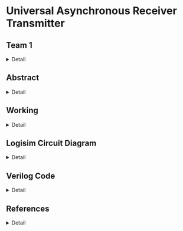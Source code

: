 

# Universal Asynchronous Receiver Transmitter

<!-- First Section -->
## Team 1
<details>
  <summary>Detail</summary>

  > Semester: 3rd Sem B. Tech. CSE

  > Section: S2

  > Member-1: Akshay L B, 221CS205, akshaylb.221cs205@nitk.edu.in

  > member-2: Krishna Bhargav N,221CS228, krishnabhargavn.221cs228@nitk.edu.in 

  > Member-3: Shreyas Gowda P, 3.	221CS247, shreyasgowdap.221cs247@nitk.edu.in
</details>

<!-- Second Section -->
## Abstract
<details>
  <summary>Detail</summary>
  


 
In the realm of embedded systems and digital communication, the Universal Asynchronous Receiver/Transmitter (UART) stands as a foundational technology, facilitating the seamless exchange of serial data between devices. This abstract introduces a project focused on designing an advanced UART interface with a motivation rooted in the ever-increasing need for efficient and reliable data transmission.
 
 Background:
  UART communication has long been the linchpin of data transfer in electronics, known for its simplicity and adaptability. However, in the face of modern   demands, the conventional UART model must evolve to accommodate higher data rates, enhanced error detection, and more versatile configurations. Our        project acknowledges this need by revisiting the classic UART design and aims to address contemporary challenges.
 
Motivation:
  The motivation behind this project is twofold. First, as data-intensive applications continue to proliferate in embedded systems, the need for faster      and more error-resilient communication interfaces becomes imperative. Second, the rising prevalence of Internet of Things (IoT) devices necessitates       UART interfaces that can efficiently handle both low-power sensors and high-performance computing platforms, demanding adaptability and scalability.       This project aims to create a UART interface that bridges these gaps in data transmission, serving as a versatile solution for a wide array of             applications.
 
Unique Contribution:
  The unique contribution of this project lies in the development of an enhanced UART interface that amalgamates high-speed data transfer, improved error    detection  and a user-friendly configurability. The design incorporates hardware and software elements to provide seamless integration with both legacy    and cutting-edge devices. By adapting to the demands of modern electronics, this UART interface seeks to ensure the continued relevance of UART            communication in the evolving digital landscape, allowing it to remain a cornerstone of data transfer in the 21st century.
 
In conclusion, the proposed project endeavors to reinvigorate UART technology, aligning it with contemporary needs and serving as a versatile and robust solution for serial data communication in the digital age.

</details>

<!-- Third Section -->
## Working
<details>
  <summary>Detail</summary>


  
  The `impl_top.v` module orchestrates the integration of the UART communication system, combining the `uart_rx` and `uart_tx` modules into a cohesive digital ecosystem. Positioned as the top-level module, it encapsulates the interaction between the two modules and the external environment.
 
At its core, the module interfaces with the physical world through signals such as `clk`, `sw_0`, `uart_rxd`, `uart_txd`, and `led`. The `clk` signal represents the system clock, a fundamental synchronizing element in digital systems. Slide switches `sw_0` and `sw_1` introduce an interactive element, allowing users to influence the behavior of the system, showcasing the flexibility of the design.
 
The LED display, represented by the `led` output, serves as a visual indicator, providing insights into the system's internal state. Conditional logic within the always block dictates the behavior of the LEDs, responding to user input (`sw_0`) and the arrival of valid UART data (`uart_rx_valid`). This dynamic behavior highlights the module's responsiveness to both external stimuli and communication events.
 
The UART communication system is seamlessly integrated into the top-level module. The `uart_rx` and `uart_tx` modules are instantiated within the module, establishing connections between their respective signals. The `uart_rx_data` output from the receiver is directly linked to the `uart_tx_data` input of the transmitter, creating a feedback loop that mirrors the received data.
 
Additionally, the always block within the module orchestrates the behavior of the `led_reg` output. Depending on the state of `sw_0` and the reception of valid UART data, the LED display is configured to showcase different patterns. This interactive visual feedback enhances the user's understanding of the system's operation.
 
In conclusion, the `impl_top.v` module serves as the architectural nexus, harmonizing the functionalities of the `uart_rx` and `uart_tx` modules. Its interactive elements, coupled with the integration of UART communication, showcase a robust and responsive digital system.

 
The `uart_tx.v` module complements the UART communication system by serving as the transmitter counterpart to the receiver module. Acting as the digital envoy of the system, it efficiently encodes and transmits data over a UART interface. Configurable parameters, including bit rate, clock frequency, payload bits, and stop bits, ensure adaptability to a diverse range of system architectures.
 
At the core of the transmitter lies a well-structured Finite State Machine (FSM) that orchestrates the transmission process. The FSM efficiently manages state transitions, bit sampling, and cycle counting, ensuring the accurate encoding and transmission of data. Internal registers, such as `data_to_send`, `cycle_counter`, and `bit_counter`, contribute to the systematic handling of outgoing serial data.
 
Synchronized with the system clock through positive-edge-triggered always blocks, the module incorporates an asynchronous reset mechanism, enhancing its resilience to unexpected conditions. The inclusion of the `uart_tx_busy` output provides a valuable indicator of the transmitter's operational state, signaling whether it is actively processing data.
 
In terms of practicality, the module features a transparent interface for users, with outputs like `uart_txd` and `uart_tx_en`. The former represents the transmitted serial data, while the latter indicates whether the transmitter is actively processing new data. The `uart_tx_en` signal ensures controlled data transmission, aligning with the modular and adaptive design philosophy.
 
To sum up, the `uart_tx.v` module serves as the digital herald, efficiently transmitting encoded data over a UART interface. Its modular design, coupled with configurable parameters, positions it as a versatile component in digital communication systems.

The `uart_rx.v` file encapsulates the functionality of the UART (Universal Asynchronous Receiver/Transmitter) receiver module. Designed to seamlessly integrate into a larger digital system, this module facilitates communication with external devices through UART, a popular serial communication protocol. With parameters such as bit rate, clock frequency, payload bits, and stop bits configurable, it offers flexibility to adapt to diverse system requirements.
 
The heart of the receiver lies in its Finite State Machine (FSM), efficiently managing the reception process. A careful balance of state transitions, clock cycle counting, and bit sampling ensures reliable data capture. The use of internal registers, such as `recieved_data`, `cycle_counter`, and `bit_counter`, orchestrates the reception process, providing an organized structure to handle incoming serial data.
 
The module’s utilization of positive-edge-triggered always blocks reflects its synchronous design, synchronized with the system clock. Further, the inclusion of asynchronous reset functionality enhances robustness, allowing the receiver to gracefully handle unexpected conditions.
 
Complementing the internal workings, the module exposes user-friendly outputs such as `uart_rx_data`, `uart_rx_valid`, and `uart_rx_break`. These outputs signal the availability of received data, its validity, and the detection of a BREAK condition, respectively. Moreover, the code incorporates practical features like a configurable bit rate, ensuring adaptability to diverse communication scenarios.
 
In summary, `uart_rx.v` stands as a testament to effective digital communication design, encapsulating the intricacies of UART reception within a concise and modular Verilog module.

</details>

<!-- Fourth Section -->
## Logisim Circuit Diagram
<details>
  <summary>Detail</summary>
  
  Main: 
  ![image](Snapshots/main.png)
  
  Reciever:
  ![image](Snapshots/RX.png)
  
  Transmitter:
  ![image](Snapshots/TX.png)
  
  FSM:
  ![image](Snapshots/FSM.png)

  > 
</details>

<!-- Fifth Section -->
## Verilog Code
<details>
  <summary>Detail</summary>
  Main:
  
  ```
    // Module: impl_top
  
  module impl_top (
  input               clk     , // Top level system clock input.
  input               sw_0    , // Slide switches.
  input               sw_1    , // Slide switches.
  input   wire        uart_rxd, // UART Recieve pin.
  output  wire        uart_txd, // UART transmit pin.
  output  wire [7:0]  led
  );
  
  // Clock frequency in hertz.
  parameter CLK_HZ = 50000000;
  parameter BIT_RATE =   9600;
  parameter PAYLOAD_BITS = 8;
  
  wire [PAYLOAD_BITS-1:0]  uart_rx_data;
  wire        uart_rx_valid;
  wire        uart_rx_break;
  
  wire        uart_tx_busy;
  wire [PAYLOAD_BITS-1:0]  uart_tx_data;
  wire        uart_tx_en;
  
  reg  [PAYLOAD_BITS-1:0]  led_reg;
  assign      led = led_reg;
  
  // ------------------------------------------------------------------------- 
  
  assign uart_tx_data = uart_rx_data;
  assign uart_tx_en   = uart_rx_valid;
  
  always @(posedge clk) begin
      if(!sw_0) begin
          led_reg <= 8'hF0;
      end else if(uart_rx_valid) begin
          led_reg <= uart_rx_data[7:0];
      end
  end
  
  
  // ------------------------------------------------------------------------- 
  
  //
  // UART RX
  uart_rx #(
  .BIT_RATE(BIT_RATE),
  .PAYLOAD_BITS(PAYLOAD_BITS),
  .CLK_HZ  (CLK_HZ  )
  ) i_uart_rx(
  .clk          (clk          ), // Top level system clock input.
  .resetn       (sw_0         ), // Asynchronous active low reset.
  .uart_rxd     (uart_rxd     ), // UART Recieve pin.
  .uart_rx_en   (1'b1         ), // Recieve enable
  .uart_rx_break(uart_rx_break), // Did we get a BREAK message?
  .uart_rx_valid(uart_rx_valid), // Valid data recieved and available.
  .uart_rx_data (uart_rx_data )  // The recieved data.
  );
  
  //
  // UART Transmitter module.
  //
  uart_tx #(
  .BIT_RATE(BIT_RATE),
  .PAYLOAD_BITS(PAYLOAD_BITS),
  .CLK_HZ  (CLK_HZ  )
  ) i_uart_tx(
  .clk          (clk          ),
  .resetn       (sw_0         ),
  .uart_txd     (uart_txd     ),
  .uart_tx_en   (uart_tx_en   ),
  .uart_tx_busy (uart_tx_busy ),
  .uart_tx_data (uart_tx_data ) 
  );
  
  
  endmodule
```
Reciever:

```

  // 
  // Module: uart_rx 
  // 
  // Notes:
  // - UART reciever module.
  //
  
  module uart_rx(
  input  wire       clk          , // Top level system clock input.
  input  wire       resetn       , // Asynchronous active low reset.
  input  wire       uart_rxd     , // UART Recieve pin.
  input  wire       uart_rx_en   , // Recieve enable
  output wire       uart_rx_break, // Did we get a BREAK message?
  output wire       uart_rx_valid, // Valid data recieved and available.
  output reg  [PAYLOAD_BITS-1:0] uart_rx_data   // The recieved data.
  );
  
  // --------------------------------------------------------------------------- 
  // External parameters.
  // 
  
  //
  // Input bit rate of the UART line.
  parameter   BIT_RATE        = 9600; // bits / sec
  localparam  BIT_P           = 1_000_000_000 * 1/BIT_RATE; // nanoseconds
  
  //
  // Clock frequency in hertz.
  parameter   CLK_HZ          =    50_000_000;
  localparam  CLK_P           = 1_000_000_000 * 1/CLK_HZ; // nanoseconds
  
  //
  // Number of data bits recieved per UART packet.
  parameter   PAYLOAD_BITS    = 8;
  
  //
  // Number of stop bits indicating the end of a packet.
  parameter   STOP_BITS       = 1;
  
  // -------------------------------------------------------------------------- 
  // Internal parameters.
  // 
  
  //
  // Number of clock cycles per uart bit.
  localparam       CYCLES_PER_BIT     = BIT_P / CLK_P;
  
  //
  // Size of the registers which store sample counts and bit durations.
  localparam       COUNT_REG_LEN      = 1+$clog2(CYCLES_PER_BIT);
  
  // -------------------------------------------------------------------------- 
  // Internal registers.
  // 
  
  //
  // Internally latched value of the uart_rxd line. Helps break long timing
  // paths from input pins into the logic.
  reg rxd_reg;
  reg rxd_reg_0;
  
  //
  // Storage for the recieved serial data.
  reg [PAYLOAD_BITS-1:0] recieved_data;
  
  //
  // Counter for the number of cycles over a packet bit.
  reg [COUNT_REG_LEN-1:0] cycle_counter;
  
  //
  // Counter for the number of recieved bits of the packet.
  reg [3:0] bit_counter;
  
  //
  // Sample of the UART input line whenever we are in the middle of a bit frame.
  reg bit_sample;
  
  //
  // Current and next states of the internal FSM.
  reg [2:0] fsm_state;
  reg [2:0] n_fsm_state;
  
  localparam FSM_IDLE = 0;
  localparam FSM_START= 1;
  localparam FSM_RECV = 2;
  localparam FSM_STOP = 3;
  
  // --------------------------------------------------------------------------- 
  // Output assignment
  // 
  
  assign uart_rx_break = uart_rx_valid && ~|recieved_data;
  assign uart_rx_valid = fsm_state == FSM_STOP && n_fsm_state == FSM_IDLE;
  
  always @(posedge clk) begin
      if(!resetn) begin
          uart_rx_data  <= {PAYLOAD_BITS{1'b0}};
      end else if (fsm_state == FSM_STOP) begin
          uart_rx_data  <= recieved_data;
      end
  end
  
  // --------------------------------------------------------------------------- 
  // FSM next state selection.
  // 
  
  wire next_bit     = cycle_counter == CYCLES_PER_BIT ||
                          fsm_state       == FSM_STOP && 
                          cycle_counter   == CYCLES_PER_BIT/2;
  wire payload_done = bit_counter   == PAYLOAD_BITS  ;
  
  //
  // Handle picking the next state.
  always @(*) begin : p_n_fsm_state
      case(fsm_state)
          FSM_IDLE : n_fsm_state = rxd_reg      ? FSM_IDLE : FSM_START;
          FSM_START: n_fsm_state = next_bit     ? FSM_RECV : FSM_START;
          FSM_RECV : n_fsm_state = payload_done ? FSM_STOP : FSM_RECV ;
          FSM_STOP : n_fsm_state = next_bit     ? FSM_IDLE : FSM_STOP ;
          default  : n_fsm_state = FSM_IDLE;
      endcase
  end
  
  // --------------------------------------------------------------------------- 
  // Internal register setting and re-setting.
  // 
  
  //
  // Handle updates to the recieved data register.
  integer i = 0;
  always @(posedge clk) begin : p_recieved_data
      if(!resetn) begin
          recieved_data <= {PAYLOAD_BITS{1'b0}};
      end else if(fsm_state == FSM_IDLE             ) begin
          recieved_data <= {PAYLOAD_BITS{1'b0}};
      end else if(fsm_state == FSM_RECV && next_bit ) begin
          recieved_data[PAYLOAD_BITS-1] <= bit_sample;
          for ( i = PAYLOAD_BITS-2; i >= 0; i = i - 1) begin
              recieved_data[i] <= recieved_data[i+1];
          end
      end
  end
  
  //
  // Increments the bit counter when recieving.
  always @(posedge clk) begin : p_bit_counter
      if(!resetn) begin
          bit_counter <= 4'b0;
      end else if(fsm_state != FSM_RECV) begin
          bit_counter <= {COUNT_REG_LEN{1'b0}};
      end else if(fsm_state == FSM_RECV && next_bit) begin
          bit_counter <= bit_counter + 1'b1;
      end
  end
  
  //
  // Sample the recieved bit when in the middle of a bit frame.
  always @(posedge clk) begin : p_bit_sample
      if(!resetn) begin
          bit_sample <= 1'b0;
      end else if (cycle_counter == CYCLES_PER_BIT/2) begin
          bit_sample <= rxd_reg;
      end
  end
  
  
  //
  // Increments the cycle counter when recieving.
  always @(posedge clk) begin : p_cycle_counter
      if(!resetn) begin
          cycle_counter <= {COUNT_REG_LEN{1'b0}};
      end else if(next_bit) begin
          cycle_counter <= {COUNT_REG_LEN{1'b0}};
      end else if(fsm_state == FSM_START || 
                  fsm_state == FSM_RECV  || 
                  fsm_state == FSM_STOP   ) begin
          cycle_counter <= cycle_counter + 1'b1;
      end
  end
  
  
  //
  // Progresses the next FSM state.
  always @(posedge clk) begin : p_fsm_state
      if(!resetn) begin
          fsm_state <= FSM_IDLE;
      end else begin
          fsm_state <= n_fsm_state;
      end
  end
  
  
  //
  // Responsible for updating the internal value of the rxd_reg.
  always @(posedge clk) begin : p_rxd_reg
      if(!resetn) begin
          rxd_reg     <= 1'b1;
          rxd_reg_0   <= 1'b1;
      end else if(uart_rx_en) begin
          rxd_reg     <= rxd_reg_0;
          rxd_reg_0   <= uart_rxd;
      end
  end
  
  
  endmodule
```

Trasnmitter:

```
  
  
  // 
  // Module: uart_tx 
  // 
  // Notes:
  // - UART transmitter module.
  //
  
  module uart_tx(
  input  wire         clk         , // Top level system clock input.
  input  wire         resetn      , // Asynchronous active low reset.
  output wire         uart_txd    , // UART transmit pin.
  output wire         uart_tx_busy, // Module busy sending previous item.
  input  wire         uart_tx_en  , // Send the data on uart_tx_data
  input  wire [PAYLOAD_BITS-1:0]   uart_tx_data  // The data to be sent
  );
  
  // --------------------------------------------------------------------------- 
  // External parameters.
  // 
  
  //
  // Input bit rate of the UART line.
  parameter   BIT_RATE        = 9600; // bits / sec
  localparam  BIT_P           = 1_000_000_000 * 1/BIT_RATE; // nanoseconds
  
  //
  // Clock frequency in hertz.
  parameter   CLK_HZ          =    50_000_000;
  localparam  CLK_P           = 1_000_000_000 * 1/CLK_HZ; // nanoseconds
  
  //
  // Number of data bits recieved per UART packet.
  parameter   PAYLOAD_BITS    = 8;
  
  //
  // Number of stop bits indicating the end of a packet.
  parameter   STOP_BITS       = 1;
  
  // --------------------------------------------------------------------------- 
  // Internal parameters.
  // 
  
  //
  // Number of clock cycles per uart bit.
  localparam       CYCLES_PER_BIT     = BIT_P / CLK_P;
  
  //
  // Size of the registers which store sample counts and bit durations.
  localparam       COUNT_REG_LEN      = 1+$clog2(CYCLES_PER_BIT);
  
  // --------------------------------------------------------------------------- 
  // Internal registers.
  // 
  
  //
  // Internally latched value of the uart_txd line. Helps break long timing
  // paths from the logic to the output pins.
  reg txd_reg;
  
  //
  // Storage for the serial data to be sent.
  reg [PAYLOAD_BITS-1:0] data_to_send;
  
  //
  // Counter for the number of cycles over a packet bit.
  reg [COUNT_REG_LEN-1:0] cycle_counter;
  
  //
  // Counter for the number of sent bits of the packet.
  reg [3:0] bit_counter;
  
  //
  // Current and next states of the internal FSM.
  reg [2:0] fsm_state;
  reg [2:0] n_fsm_state;
  
  localparam FSM_IDLE = 0;
  localparam FSM_START= 1;
  localparam FSM_SEND = 2;
  localparam FSM_STOP = 3;
  
  
  // --------------------------------------------------------------------------- 
  // FSM next state selection.
  // 
  
  assign uart_tx_busy = fsm_state != FSM_IDLE;
  assign uart_txd     = txd_reg;
  
  wire next_bit     = cycle_counter == CYCLES_PER_BIT;
  wire payload_done = bit_counter   == PAYLOAD_BITS  ;
  wire stop_done    = bit_counter   == STOP_BITS && fsm_state == FSM_STOP;
  
  //
  // Handle picking the next state.
  always @(*) begin : p_n_fsm_state
      case(fsm_state)
          FSM_IDLE : n_fsm_state = uart_tx_en   ? FSM_START: FSM_IDLE ;
          FSM_START: n_fsm_state = next_bit     ? FSM_SEND : FSM_START;
          FSM_SEND : n_fsm_state = payload_done ? FSM_STOP : FSM_SEND ;
          FSM_STOP : n_fsm_state = stop_done    ? FSM_IDLE : FSM_STOP ;
          default  : n_fsm_state = FSM_IDLE;
      endcase
  end
  
  // --------------------------------------------------------------------------- 
  // Internal register setting and re-setting.
  // 
  
  //
  // Handle updates to the sent data register.
  integer i = 0;
  always @(posedge clk) begin : p_data_to_send
      if(!resetn) begin
          data_to_send <= {PAYLOAD_BITS{1'b0}};
      end else if(fsm_state == FSM_IDLE && uart_tx_en) begin
          data_to_send <= uart_tx_data;
      end else if(fsm_state       == FSM_SEND       && next_bit ) begin
          for ( i = PAYLOAD_BITS-2; i >= 0; i = i - 1) begin
              data_to_send[i] <= data_to_send[i+1];
          end
      end
  end
  
  
  //
  // Increments the bit counter each time a new bit frame is sent.
  always @(posedge clk) begin : p_bit_counter
      if(!resetn) begin
          bit_counter <= 4'b0;
      end else if(fsm_state != FSM_SEND && fsm_state != FSM_STOP) begin
          bit_counter <= {COUNT_REG_LEN{1'b0}};
      end else if(fsm_state == FSM_SEND && n_fsm_state == FSM_STOP) begin
          bit_counter <= {COUNT_REG_LEN{1'b0}};
      end else if(fsm_state == FSM_STOP&& next_bit) begin
          bit_counter <= bit_counter + 1'b1;
      end else if(fsm_state == FSM_SEND && next_bit) begin
          bit_counter <= bit_counter + 1'b1;
      end
  end
  
  
  //
  // Increments the cycle counter when sending.
  always @(posedge clk) begin : p_cycle_counter
      if(!resetn) begin
          cycle_counter <= {COUNT_REG_LEN{1'b0}};
      end else if(next_bit) begin
          cycle_counter <= {COUNT_REG_LEN{1'b0}};
      end else if(fsm_state == FSM_START || 
                  fsm_state == FSM_SEND  || 
                  fsm_state == FSM_STOP   ) begin
          cycle_counter <= cycle_counter + 1'b1;
      end
  end
  
  
  //
  // Progresses the next FSM state.
  always @(posedge clk) begin : p_fsm_state
      if(!resetn) begin
          fsm_state <= FSM_IDLE;
      end else begin
          fsm_state <= n_fsm_state;
      end
  end
  
  
  //
  // Responsible for updating the internal value of the txd_reg.
  always @(posedge clk) begin : p_txd_reg
      if(!resetn) begin
          txd_reg <= 1'b1;
      end else if(fsm_state == FSM_IDLE) begin
          txd_reg <= 1'b1;
      end else if(fsm_state == FSM_START) begin
          txd_reg <= 1'b0;
      end else if(fsm_state == FSM_SEND) begin
          txd_reg <= data_to_send[0];
      end else if(fsm_state == FSM_STOP) begin
          txd_reg <= 1'b1;
      end
  end
  
  endmodule

```

</details>

<!-- Sixth Section -->
## References
<details>
  <summary>Detail</summary>

  > 1.	Wikipedia
  > 2.	Stackoverflow
  > 3.	Project Uart
  > 4.	Analog.com
  > 5.	Verilog Documentation

</details>
